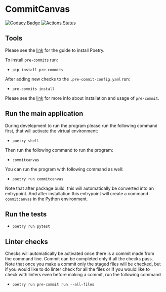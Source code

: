 # CommitCanvas

[![Codacy Badge](https://api.codacy.com/project/badge/Grade/e502043ad1954b11b24b0f88de5be576)](https://app.codacy.com/gh/CommittedTeam/CommitCanvas?utm_source=github.com&utm_medium=referral&utm_content=CommittedTeam/CommitCanvas&utm_campaign=Badge_Grade_Dashboard)
[![Actions Status](https://github.com/CommittedTeam/CommitCanvas/workflows/build/badge.svg)](https://github.com/CommittedTeam/CommitCanvas/actions)

## Tools

Please see the [link](https://python-poetry.org/docs/) for the guide to install Poetry.

To install `pre-commits` run:

- `pip install pre-commits`

After adding new checks to the `.pre-commit-config.yaml` run:

- `pre-commits install`

Please see the [link](https://pre-commit.com/) for more info about installation and usage of `pre-commit`.

## Run the main application

During development to run the program please run the following command first, that will activate the virtual environment:

- `poetry shell`

Then run the following command to run the program:

- `commitcanvas`

You can run the program with following command as well:

- `poetry run commitcanvas`

Note that after package build, this will automatically be converted into an entrypoint.
And after installation this entrypoint will create a command `commitcanvas` in the Python
environment.

## Run the tests

- `poetry run pytest`

## Linter checks

Checks will automatically be activated once there is a commit made from the command line.
Commit can be completed only if all the checks pass. Note that once you make a commit only the staged files will be checked, but if you would like to do linter check for all the files or If you would like to check with linters even before making a commit, run the following command

- `poetry run pre-commit run --all-files`

